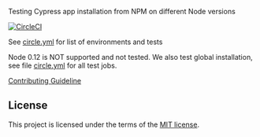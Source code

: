 Testing Cypress app installation from NPM on different Node versions

[![CircleCI](https://circleci.com/gh/cypress-io/cypress-test-node-versions.svg?style=svg&circle-token=6a7c4e7e7ab427e11bea6c2af3df29c4491d2376)](https://circleci.com/gh/cypress-io/cypress-test-node-versions)

See [circle.yml](circle.yml) for list of environments and tests

Node 0.12 is NOT supported and not tested. We also test global installation, see 
file [circle.yml](circle.yml) for all test jobs.

[Contributing Guideline](/CONTRIBUTING.md)

## License

This project is licensed under the terms of the [MIT license](/LICENSE.md).
